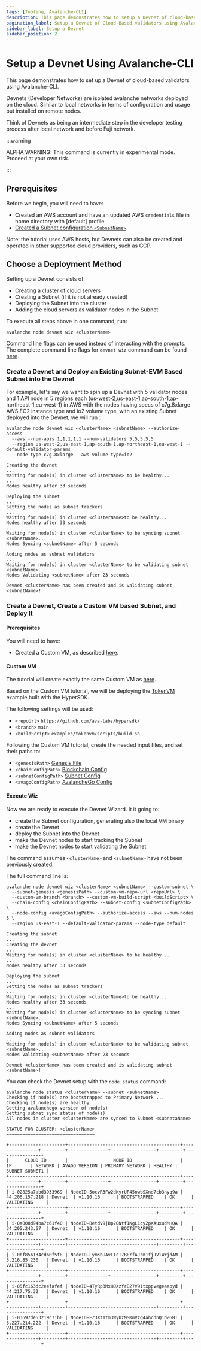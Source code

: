 ```yaml
---
tags: [Tooling, Avalanche-CLI]
description: This page demonstrates how to setup a Devnet of cloud-based validators using the Avalanche-CLI.
pagination_label: Setup a Devnet of Cloud-Based validators using Avalanche-CLI
sidebar_label: Setup a Devnet
sidebar_position: 2
---
```


# Setup a Devnet Using Avalanche-CLI

This page demonstrates how to set up a Devnet of cloud-based validators using Avalanche-CLI.

Devnets (Developer Networks) are isolated avalanche networks deployed on the cloud. Similar to local networks
in terms of configuration and usage but installed on remote nodes.

Think of Devnets as being an intermediate step in the developer testing process after local network and before Fuji network.

:::warning

ALPHA WARNING: This command is currently in experimental mode. Proceed at your own risk.

:::

## Prerequisites

Before we begin, you will need to have:

- Created an AWS account and have an updated AWS `credentials` file in home directory with [default] profile
- [Created a Subnet configuration `<SubnetName>`](/build/subnet/deploy/fuji-testnet-subnet.md#create-an-evm-subnet).

Note: the tutorial uses AWS hosts, but Devnets can also be created and operated in other supported
cloud providers, such as GCP.

## Choose a Deployment Method

Setting up a Devnet consists of:
- Creating a cluster of cloud servers
- Creating a Subnet (if it is not already created)
- Deploying the Subnet into the cluster
- Adding the cloud servers as validator nodes in the Subnet

To execute all steps above in one command, run:

```shell
avalanche node devnet wiz <clusterName>
```

Command line flags can be used instead of interacting with the prompts. The complete command line
flags for `devnet wiz` command can be found [here]().

### Create a Devnet and Deploy an Existing Subnet-EVM Based Subnet into the Devnet

For example, let's say we want to spin up a Devnet with 5 validator nodes and 1 API node in
5 regions each (us-west-2,us-east-1,ap-south-1,ap-northeast-1,eu-west-1) in AWS with the nodes
having specs of c7g.8xlarge AWS EC2 instance type and io2 volume type, with an existing Subnet
<subnetName> deployed into the Devnet, we will run :

```shell
avalanche node devnet wiz <clusterName> <subnetName> --authorize-access
  --aws --num-apis 1,1,1,1,1 --num-validators 5,5,5,5,5 
  --region us-west-2,us-east-1,ap-south-1,ap-northeast-1,eu-west-1 --default-validator-params 
  --node-type c7g.8xlarge --aws-volume-type=io2

Creating the devnet
...
Waiting for node(s) in cluster <clusterName> to be healthy...
...
Nodes healthy after 33 seconds

Deploying the subnet
...
Setting the nodes as subnet trackers
...
Waiting for node(s) in cluster <clusterName>to be healthy...
Nodes healthy after 33 seconds
...
Waiting for node(s) in cluster <clusterName> to be syncing subnet <subnetName>...
Nodes Syncing <subnetName> after 5 seconds

Adding nodes as subnet validators
...
Waiting for node(s) in cluster <clusterName> to be validating subnet <subnetName>...
Nodes Validating <subnetName> after 23 seconds

Devnet <clusterName> has been created and is validating subnet <subnetName>!
```

### Create a Devnet, Create a Custom VM based Subnet, and Deploy It

#### Prerequisites

You will need to have:

- Created a Custom VM, as described [here](/build/vm/intro.md).

#### Custom VM

The tutorial will create exactly the same Custom VM as [here](/tooling/cli-create-nodes/upload-a-custom-vm-to-cloud).

Based on the Custom VM tutorial, we will be deploying the [TokenVM](https://github.com/ava-labs/hypersdk/tree/main/examples/tokenvm)
example built with the HyperSDK.

The following settings will be used:

- `<repoUrl>` `https://github.com/ava-labs/hypersdk/`
- `<branch>` `main`
- `<buildScript>` `examples/tokenvm/scripts/build.sh`

Following the Custom VM tutorial, create the needed input files, and set their paths to:

- `<genesisPath>` [Genesis File](/tooling/cli-create-nodes/upload-a-custom-vm-to-cloud#genesis-file)
- `<chainConfigPath>` [Blockchain Config](/tooling/cli-create-nodes/upload-a-custom-vm-to-cloud#blockchain-config)
- `<subnetConfigPath>` [Subnet Config](/tooling/cli-create-nodes/upload-a-custom-vm-to-cloud#subnet-config)
- `<avagoConfigPath>` [AvalancheGo Config](/tooling/cli-create-nodes/upload-a-custom-vm-to-cloud#avalanchego-flags)

#### Execute Wiz

Now we are ready to execute the Devnet Wizard. It it going to:

- create the Subnet configuration, generating also the local VM binary
- create the Devnet
- deploy the Subnet into the Devnet
- make the Devnet nodes to start tracking the Subnet
- make the Devnet nodes to start validating the Subnet

The command assumes `<clusterName>` and `<subnetName>` have not been previously created.

The full command line is:

```text
avalanche node devnet wiz <clusterName> <subnetName> --custom-subnet \
  --subnet-genesis <genesisPath> --custom-vm-repo-url <repoUrl> \
  --custom-vm-branch <branch> --custom-vm-build-script <buildScript> \
  --chain-config <chainConfigPath> --subnet-config <subnetConfigPath> \
  --node-config <avagoConfigPath> --authorize-access --aws --num-nodes 5 \
  --region us-east-1 --default-validator-params --node-type default

Creating the subnet
...
Creating the devnet
...
Waiting for node(s) in cluster <clusterName> to be healthy...
...
Nodes healthy after 33 seconds

Deploying the subnet
...
Setting the nodes as subnet trackers
...
Waiting for node(s) in cluster <clusterName>to be healthy...
Nodes healthy after 33 seconds
...
Waiting for node(s) in cluster <clusterName> to be syncing subnet <subnetName>...
Nodes Syncing <subnetName> after 5 seconds

Adding nodes as subnet validators
...
Waiting for node(s) in cluster <clusterName> to be validating subnet <subnetName>...
Nodes Validating <subnetName> after 23 seconds

Devnet <clusterName> has been created and is validating subnet <subnetName>!
```

You can check the Devnet setup with the `node status` command:

```shell
avalanche node status <clusterName> --subnet <subnetName>
Checking if node(s) are bootstrapped to Primary Network ...
Checking if node(s) are healthy ...
Getting avalanchego version of node(s)
Getting subnet sync status of node(s)
All nodes in cluster <clusterName> are synced to Subnet <subnetaName>

STATUS FOR CLUSTER: <clusterName>
=================================

+---------------------+------------------------------------------+----------------+---------+---------------+-----------------+---------+----------------+
|      CLOUD ID       |                 NODE ID                  |       IP       | NETWORK | AVAGO VERSION | PRIMARY NETWORK | HEALTHY | SUBNET SUBNET1 |
+---------------------+------------------------------------------+----------------+---------+---------------+-----------------+---------+----------------+
| i-02825a7abd3933969 | NodeID-5ocvR3Fw2dKyrUF45nwbSXnd7cb3nyq9a | 44.206.157.218 | Devnet  | v1.10.16      | BOOTSTRAPPED    | OK      | VALIDATING     |
+---------------------+------------------------------------------+----------------+---------+---------------+-----------------+---------+----------------+
| i-0a008d94ba7c61f40 | NodeID-Betdv9jBp2QNtf1KgL1cy2pXAuxudMHQA | 34.205.243.57  | Devnet  | v1.10.16      | BOOTSTRAPPED    | OK      | VALIDATING     |
+---------------------+------------------------------------------+----------------+---------+---------------+-----------------+---------+----------------+
| i-0bf856134cd60f5f8 | NodeID-LymKbUAvLTcT7BPrfAJcm1fjJViWrjdAM | 3.216.85.230   | Devnet  | v1.10.16      | BOOTSTRAPPED    | OK      | VALIDATING     |
+---------------------+------------------------------------------+----------------+---------+---------------+-----------------+---------+----------------+
| i-05fc163dc2eefafef | NodeID-4TyRp3MxHQXzfrB27V91txppvegeaapyd | 44.217.75.32   | Devnet  | v1.10.16      | BOOTSTRAPPED    | OK      | VALIDATING     |
+---------------------+------------------------------------------+----------------+---------+---------------+-----------------+---------+----------------+
| i-03697de53219c71b0 | NodeID-EZ3Xt1tm3WyUzMSKmVzg4ahcdnQ1dZGBT | 3.227.214.222  | Devnet  | v1.10.16      | BOOTSTRAPPED    | OK      | VALIDATING     |
+---------------------+------------------------------------------+----------------+---------+---------------+-----------------+---------+----------------+
```
